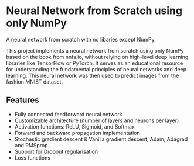# Neural Network from Scratch using only NumPy
A neural network from scratch with no libaries except NumPy. 

This project implements a neural network from scratch using only NumPy based on the book from nnfs.io, without relying on high-level deep learning libraries like TensorFlow or PyTorch. It serves as an educational resource for understanding the fundamental principles of neural networks and deep learning. This neural network was then used to predict images from the fashion MNIST dataset.

## Features
- Fully connected feedforward neural network
- Customizable architecture (number of layers and neurons per layer)
- Activation functions: ReLU, Sigmoid, and Softmax
- Forward and backward propagation implementation
- Stochastic gradient descent & Vanilla gradient descent, Adam, Adagrad and RMSprop
- Support for Dropout regularisation
- Loss functions
